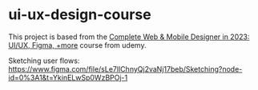 # ui-ux-design-course

This project is based from the [Complete Web & Mobile Designer in 2023: UI/UX, Figma, +more](https://www.udemy.com/course/complete-web-designer-mobile-designer-zero-to-mastery/) course from udemy.

Sketching user flows: https://www.figma.com/file/sLe7lIChnyQj2vaNj17beb/Sketching?node-id=0%3A1&t=YkinELwSp0WzBPOj-1

